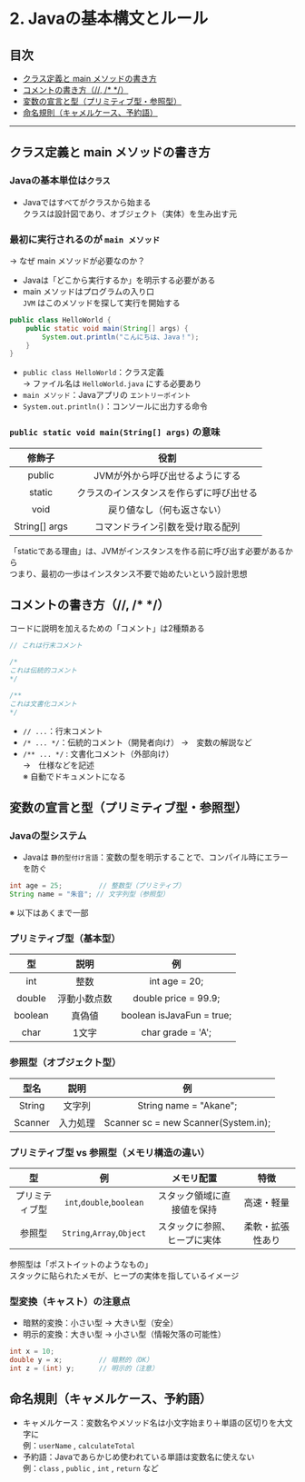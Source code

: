 # 2. Javaの基本構文とルール
## 目次

- [クラス定義と main メソッドの書き方](#1)
- [コメントの書き方（//, /* */）](#2)
- [変数の宣言と型（プリミティブ型・参照型）](#3)
- [命名規則（キャメルケース、予約語）](#4)


---

<a id="1"></a>

## クラス定義と main メソッドの書き方

### Javaの基本単位は`クラス`  
- Javaではすべてがクラスから始まる  
クラスは設計図であり、オブジェクト（実体）を生み出す元

### 最初に実行されるのが `main メソッド`  

→ なぜ main メソッドが必要なのか？
- Javaは「どこから実行するか」を明示する必要がある
- main メソッドはプログラムの入り口  
`JVM` はこのメソッドを探して実行を開始する


```java
public class HelloWorld {
    public static void main(String[] args) {
        System.out.println("こんにちは、Java！");
    }
}
```

- `public class HelloWorld`：クラス定義  
→ ファイル名は `HelloWorld.java` にする必要あり
- `main メソッド`：Javaアプリの `エントリーポイント`
- `System.out.println()`：コンソールに出力する命令

### `public static void main(String[] args)` の意味

| 修飾子 | 役割 |  
|:--:|:--:|   
| public | JVMが外から呼び出せるようにする |  
| static | クラスのインスタンスを作らずに呼び出せる |  
| void | 戻り値なし（何も返さない） |  
| String[] args | コマンドライン引数を受け取る配列 |  

「staticである理由」は、JVMがインスタンスを作る前に呼び出す必要があるから  
つまり、最初の一歩はインスタンス不要で始めたいという設計思想


<a id="2"></a>

## コメントの書き方（//, /* */）

コードに説明を加えるための「コメント」は2種類ある
```java
// これは行末コメント

/*
これは伝統的コメント
*/

/**
これは文書化コメント
*/

```

- `// ...`：行末コメント  
- `/* ... */`：伝統的コメント（開発者向け）
→　変数の解説など
- `/** ... */` : 文書化コメント（外部向け）  
→　仕様などを記述  
※ 自動でドキュメントになる


<a id="3"></a>

## 変数の宣言と型（プリミティブ型・参照型）

### Javaの型システム

- Javaは `静的型付け言語`：変数の型を明示することで、コンパイル時にエラーを防ぐ  
```java
int age = 25;         // 整数型（プリミティブ）
String name = "朱音"; // 文字列型（参照型）
```

※ 以下はあくまで一部

### プリミティブ型（基本型）

| 型 | 説明 | 例 |  
|:--:|:--:|:--:|  
| int | 整数 | int age = 20; |  
| double | 浮動小数点数 | double price = 99.9; |  
| boolean | 真偽値 | boolean isJavaFun = true; |  
| char | 1文字 | char grade = 'A'; |  


### 参照型（オブジェクト型）

| 型名 | 説明 | 例 |  
|:--:|:--:|:--:|  
| String | 文字列 | String name = "Akane"; | 
| Scanner | 入力処理 | Scanner sc = new Scanner(System.in); |     

### プリミティブ型 vs 参照型（メモリ構造の違い）

| 型 | 例 | メモリ配置 | 特徴 |  
|:--:|:--:|:--:|:--:|  
| プリミティブ型 | `int`,`double`,`boolean` | スタック領域に直接値を保持 | 高速・軽量 |  
| 参照型 | `String`,`Array`,`Object` | スタックに参照、ヒープに実体 | 柔軟・拡張性あり |  


参照型は「ポストイットのようなもの」  
スタックに貼られたメモが、ヒープの実体を指しているイメージ


### 型変換（キャスト）の注意点

- 暗黙的変換：小さい型 → 大きい型（安全）
- 明示的変換：大きい型 → 小さい型（情報欠落の可能性）

```java
int x = 10;
double y = x;         // 暗黙的（OK）
int z = (int) y;      // 明示的（注意）
```


<a id="4"></a>

## 命名規則（キャメルケース、予約語）
- キャメルケース：変数名やメソッド名は小文字始まり＋単語の区切りを大文字に  
    例：`userName` , `calculateTotal`
- 予約語：Javaであらかじめ使われている単語は変数名に使えない  
    例：`class` , `public` , `int` , `return` など




